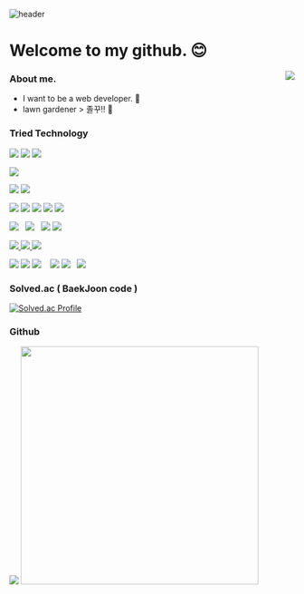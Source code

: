 
![header](https://capsule-render.vercel.app/api?type=Waving&color=FEFEFE&height=200&text=TaeGyu's%20Github&fontAlignY=35&fontSize=60)

# Welcome to my github. :blush:

<a href="https://github.com/TaegyuHan/"><img src="https://hits.seeyoufarm.com/api/count/incr/badge.svg?url=https://github.com/TaegyuHan/%2Fgjbae1212%2Fhit-counter&count_bg=%23151515&title_bg=%23555555&icon=&icon_color=%23E7E7E7&title=Visitors&edge_flat=false" align="right"></a> 

### About me. 
- I want to be a web developer. :wolf:
- lawn gardener > 졸꾸!! :walking:

### Tried Technology
<a href="https://www.python.org/" target="_blank"><img src="https://img.shields.io/badge/Windows-0078D6?style=flat-square&logo=Windows&logoColor=white"/></a>
<a href="https://www.python.org/" target="_blank"><img src="https://img.shields.io/badge/Linux-FCC624?style=flat-square&logo=Linux&logoColor=white"/></a>
<a href="https://flask.palletsprojects.com/en/2.0.x/" target="_blank"><img src="https://img.shields.io/badge/FileZilla-BF0000?style=flat-square&logo=FileZilla&logoColor=white"/></a><br>

<a href="https://flask.palletsprojects.com/en/2.0.x/" target="_blank"><img src="https://img.shields.io/badge/Visual%20Studio%20Code-007ACC?style=flat-square&logo=Visual%20Studio%20Code&logoColor=white"/></a> 

<a href="https://flask.palletsprojects.com/en/2.0.x/" target="_blank"><img src="https://img.shields.io/badge/Apache-D22128?style=flat-square&logo=Apache&logoColor=white"/></a>
<a href="https://flask.palletsprojects.com/en/2.0.x/" target="_blank"><img src="https://img.shields.io/badge/NGINX-009639?style=flat-square&logo=NGINX&logoColor=white"/></a>

<a href="https://www.python.org/" target="_blank"><img src="https://img.shields.io/badge/Python-2B5B84?style=flat-square&logo=Python&logoColor=white"/></a>
<a href="https://www.djangoproject.com/" target="_blank"><img src="https://img.shields.io/badge/Django-092E20?style=flat-square&logo=Django&logoColor=white"/></a>
<a href="https://flask.palletsprojects.com/en/2.0.x/" target="_blank"><img src="https://img.shields.io/badge/Flask-000000?style=flat-square&logo=Flask&logoColor=white"/></a>
<a href="https://www.djangoproject.com/" target="_blank"><img src="https://img.shields.io/badge/Selenium-43B02A?style=flat-square&logo=Selenium&logoColor=white"/></a>
<a href="https://www.djangoproject.com/" target="_blank"><img src="https://img.shields.io/badge/Jupyter-F37626?style=flat-square&logo=Jupyter&logoColor=white"/></a>&#160;&#160;

<a href="https://flask.palletsprojects.com/en/2.0.x/" target="_blank"><img src="https://img.shields.io/badge/C-A8B9CC?style=flat-square&logo=C&logoColor=white"/></a>&#160;&#160;
<a href="https://www.java.com/ko/" target="_blank"><img src="https://img.shields.io/badge/Java-007396?style=flat-square&logo=Java&logoColor=white"/></a>&#160;&#160;
<a href="https://www.php.net/" target="_blank"><img src="https://img.shields.io/badge/PHP-777BB4?style=flat-square&logo=PHP&logoColor=white"/></a>
<a href="https://www.codeigniter.com/" target="_blank"><img src="https://img.shields.io/badge/CodeIgniter-EF4223?style=flat-square&logo=CodeIgniter&logoColor=white"/></a><br>

<a href="https://www.mysql.com/" target="_blank"><img src="https://img.shields.io/badge/MySQL-4479A1?style=flat-square&logo=MySQL&logoColor=white"/>
<a href="https://mariadb.org/" target="_blank"><img src="https://img.shields.io/badge/MariaDB-003545?style=flat-square&logo=MariaDB&logoColor=white"/>
<a href="https://www.mongodb.com/" target="_blank"><img src="https://img.shields.io/badge/MongoDB-47A248?style=flat-square&logo=MongoDB&logoColor=white"/><br>

<a href="#" target="_blank"><img src="https://img.shields.io/badge/JavaScript-F7DF1E?style=flat-square&logo=JavaScript&logoColor=white"/></a>
<a href="https://d3js.org/" target="_blank"><img src="https://img.shields.io/badge/D3.js-F9A03C?style=flat-square&logo=D3.js&logoColor=white"/></a>
<a href="https://d3js.org/" target="_blank"><img src="https://img.shields.io/badge/Chart.js-FF6384?style=flat-square&logo=Chart.js&logoColor=white"/></a>
    &#160;&#160;
<a href="#" target="_blank"><img src="https://img.shields.io/badge/HTML5-E34F26?style=flat-square&logo=HTML5&logoColor=white"/></a>
<a href="https://getbootstrap.com/" target="_blank"><img src="https://img.shields.io/badge/Bootstrap-7952B3?style=flat-square&logo=Bootstrap&logoColor=white"/></a>&#160;&#160;
<a href="#" target="_blank"><img src="https://img.shields.io/badge/CSS3-1572B6?style=flat-square&logo=CSS3&logoColor=white"/></a>

### Solved.ac ( BaekJoon code )
[![Solved.ac Profile](http://mazassumnida.wtf/api/v2/generate_badge?boj=gksxorb147)](https://solved.ac/gksxorb147/)

### Github

<p align="left" width="100%">
    <img src="https://github-readme-stats.vercel.app/api/top-langs/?username=TaegyuHan&hide=jupyter%20notebook&layout=compact&theme=dark&card_width=370"/>
    <img width="420px" src="https://github-readme-stats.vercel.app/api?username=TaegyuHan&theme=dark&show_icons=true&include_all_commits=true&count_private=truek"/>
</p>

